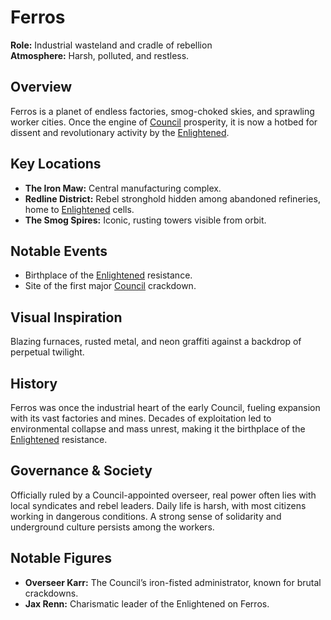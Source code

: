 # Ferros

**Role:** Industrial wasteland and cradle of rebellion  
**Atmosphere:** Harsh, polluted, and restless.

## Overview
Ferros is a planet of endless factories, smog-choked skies, and sprawling worker cities. Once the engine of [Council](/docs/factions/council.md) prosperity, it is now a hotbed for dissent and revolutionary activity by the [Enlightened](/docs/factions/enlightened.md).

## Key Locations
- **The Iron Maw:** Central manufacturing complex.
- **Redline District:** Rebel stronghold hidden among abandoned refineries, home to [Enlightened](/docs/factions/enlightened.md) cells.
- **The Smog Spires:** Iconic, rusting towers visible from orbit.

## Notable Events
- Birthplace of the [Enlightened](/docs/factions/enlightened.md) resistance.
- Site of the first major [Council](/docs/factions/council.md) crackdown.

## Visual Inspiration
Blazing furnaces, rusted metal, and neon graffiti against a backdrop of perpetual twilight.

## History
Ferros was once the industrial heart of the early Council, fueling expansion with its vast factories and mines. Decades of exploitation led to environmental collapse and mass unrest, making it the birthplace of the [Enlightened](/docs/factions/enlightened.md) resistance.

## Governance & Society
Officially ruled by a Council-appointed overseer, real power often lies with local syndicates and rebel leaders. Daily life is harsh, with most citizens working in dangerous conditions. A strong sense of solidarity and underground culture persists among the workers.

## Notable Figures
- **Overseer Karr:** The Council’s iron-fisted administrator, known for brutal crackdowns.
- **Jax Renn:** Charismatic leader of the Enlightened on Ferros.